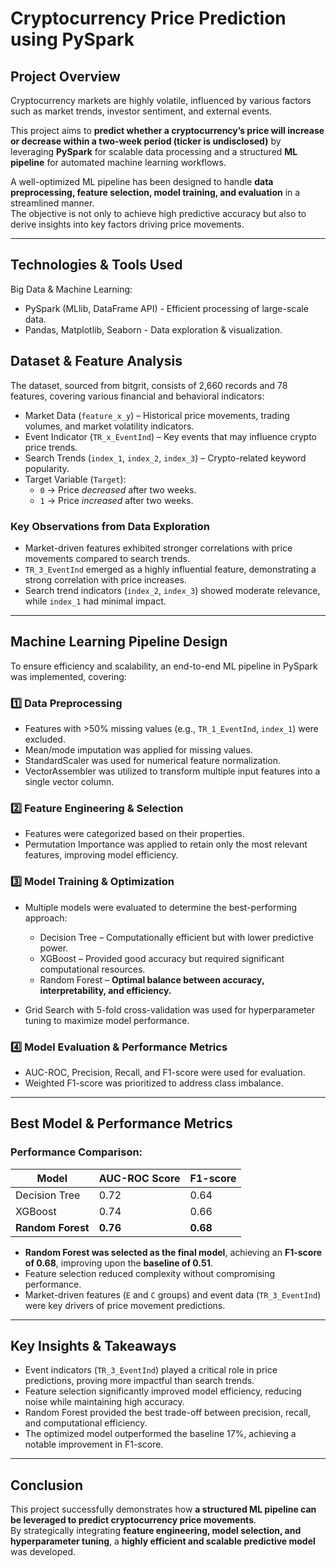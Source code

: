 # Cryptocurrency Price Prediction using PySpark  

## Project Overview  
Cryptocurrency markets are highly volatile, influenced by various factors such as market trends, investor sentiment, and external events.

This project aims to **predict whether a cryptocurrency’s price will increase or decrease within a two-week period (ticker is undisclosed)** by leveraging **PySpark** for scalable data processing and a structured **ML pipeline** for automated machine learning workflows.  

A well-optimized ML pipeline has been designed to handle **data preprocessing, feature selection, model training, and evaluation** in a streamlined manner.  
The objective is not only to achieve high predictive accuracy but also to derive insights into key factors driving price movements.  

---

## Technologies & Tools Used  
Big Data & Machine Learning:
 - PySpark (MLlib, DataFrame API) -  Efficient processing of large-scale data.
 - Pandas, Matplotlib, Seaborn - Data exploration & visualization.  

## Dataset & Feature Analysis  
The dataset, sourced from bitgrit, consists of 2,660 records and 78 features, covering various financial and behavioral indicators:  

* Market Data (`feature_x_y`) – Historical price movements, trading volumes, and market volatility indicators.  
* Event Indicator (`TR_x_EventInd`) – Key events that may influence crypto price trends.  
* Search Trends (`index_1`, `index_2`, `index_3`) – Crypto-related keyword popularity.  
* Target Variable (`Target`):  
   - `0` → Price *decreased* after two weeks.  
   - `1` → Price *increased* after two weeks.
### Key Observations from Data Exploration  
- Market-driven features exhibited stronger correlations with price movements compared to search trends.  
- `TR_3_EventInd` emerged as a highly influential feature, demonstrating a strong correlation with price increases.  
- Search trend indicators (`index_2`, `index_3`) showed moderate relevance, while `index_1` had minimal impact.

---

## Machine Learning Pipeline Design  
To ensure efficiency and scalability, an end-to-end ML pipeline in PySpark was implemented, covering:  

### 1️⃣ **Data Preprocessing**  
- Features with >50% missing values (e.g., `TR_1_EventInd`, `index_1`) were excluded.
- Mean/mode imputation was applied for missing values.  
- StandardScaler was used for numerical feature normalization.  
- VectorAssembler was utilized to transform multiple input features into a single vector column.  

### 2️⃣ **Feature Engineering & Selection**  
- Features were categorized based on their properties.
- Permutation Importance was applied to retain only the most relevant features, improving model efficiency.  

### 3️⃣ **Model Training & Optimization**  
* Multiple models were evaluated to determine the best-performing approach:  
   - Decision Tree – Computationally efficient but with lower predictive power.  
   - XGBoost – Provided good accuracy but required significant computational resources.  
   - Random Forest – **Optimal balance between accuracy, interpretability, and efficiency.**  

* Grid Search with 5-fold cross-validation was used for hyperparameter tuning to maximize model performance.  

### 4️⃣ **Model Evaluation & Performance Metrics**  
* AUC-ROC, Precision, Recall, and F1-score were used for evaluation.  
* Weighted F1-score was prioritized to address class imbalance.  

---

## Best Model & Performance Metrics  

### Performance Comparison:  
| Model           | AUC-ROC Score | F1-score |
|---------------|--------------|----------|
| Decision Tree  | 0.72         | 0.64     |
| XGBoost       | 0.74         | 0.66     |
| **Random Forest** | **0.76**  | **0.68** |

* **Random Forest was selected as the final model**, achieving an **F1-score of 0.68**, improving upon the **baseline of 0.51**.  
* Feature selection reduced complexity without compromising performance.  
* Market-driven features (`E` and `C` groups) and event data (`TR_3_EventInd`) were key drivers of price movement predictions.  

---

## Key Insights & Takeaways  
* Event indicators (`TR_3_EventInd`) played a critical role in price predictions, proving more impactful than search trends.
* Feature selection significantly improved model efficiency, reducing noise while maintaining high accuracy.
* Random Forest provided the best trade-off between precision, recall, and computational efficiency.
* The optimized model outperformed the baseline 17%, achieving a notable improvement in F1-score.

---


## Conclusion  
This project successfully demonstrates how **a structured ML pipeline can be leveraged to predict cryptocurrency price movements**.  
By strategically integrating **feature engineering, model selection, and hyperparameter tuning**, a **highly efficient and scalable predictive model** was developed.  


